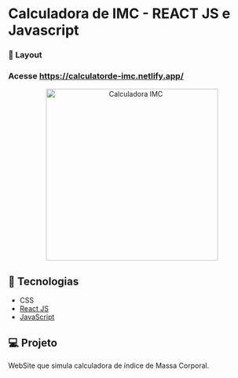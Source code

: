 # Calculadora de IMC - REACT JS e Javascript


###  📱 Layout

### Acesse https://calculatorde-imc.netlify.app/ <br>

<p align="center">
  <img alt="Calculadora IMC" src="https://ik.imagekit.io/aowlcgixdo/calculadora_de_imc_A3VUXDkkW.png?updatedAt=1632767628424" width="350" >
  
</p>

## 🚀 Tecnologias

- CSS 
- [React JS](https://tableless.github.io/iniciantes/manual/js/)
- [JavaScript](https://tableless.github.io/iniciantes/manual/js/)


## 💻 Projeto

WebSite que simula calculadora de índice de Massa Corporal.
